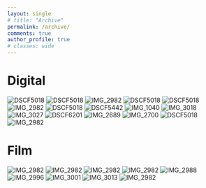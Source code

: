 ```yaml
---
layout: single
# title: "Archive"
permalink: /archive/
comments: true
author_profile: true
# classes: wide
---
```



# Digital
<img src="../assets/images/noguchi.JPG" alt="DSCF5018" style="max-width: 75%; height: auto;">
<img src="../assets/images/magnolia.jpg" alt="DSCF5018" style="max-width: 75%; height: auto;">
<img src="../assets/images/water.jpg" alt="IMG_2982" style="max-width: 75%; height: auto;">
<img src="../assets/images/giftshop.jpg" alt="DSCF5018" style="max-width: 75%; height: auto;">
<img src="../assets/images/spring.jpg" alt="DSCF5018" style="max-width: 75%; height: auto;">
<img src="../assets/images/choontei.jpg" alt="IMG_2982" style="max-width: 75%; height: auto;">
<img src="../assets/images/DSCF5018_Original.jpg" alt="DSCF5018" style="max-width: 75%; height: auto;">
<img src="../assets/images/DSCF5442.jpg" alt="DSCF5442" style="max-width: 75%; height: auto;">
<img src="../assets/images/IMG_1040.JPG" alt="IMG_1040" style="max-width: 75%; height: auto;">
<img src="../assets/images/IMG_3018.JPG" alt="IMG_3018" style="max-width: 75%; height: auto;">
<img src="../assets/images/IMG_3027.JPG" alt="IMG_3027" style="max-width: 75%; height: auto;">
<img src="../assets/images/DSCF6201_Original.jpg" alt="DSCF6201" class="responsive-img" style="max-width: 75%; height: auto;">
<img src="../assets/images/IMG_2689.jpg" alt="IMG_2689" class="responsive-img" style="max-width: 75%; height: auto;">
<img src="../assets/images/IMG_2700.jpg" alt="IMG_2700" class="responsive-img" style="max-width: 75%; height: auto;">
<img src="../assets/images/schindler.jpg" alt="DSCF5018" style="max-width: 75%; height: auto;">
<img src="../assets/images/garden.jpg" alt="IMG_2982" style="max-width: 75%; height: auto;">


# Film
<img src="../assets/images/bund2.JPG" alt="IMG_2982" style="max-width: 75%; height: auto;">
<img src="../assets/images/garden.jpg" alt="IMG_2982" style="max-width: 75%; height: auto;">
<img src="../assets/images/IMG_2982.jpg" alt="IMG_2982" style="max-width: 75%; height: auto;">
<img src="../assets/images/bike.JPG" alt="IMG_2982" style="max-width: 75%; height: auto;">
<img src="../assets/images/IMG_2988.jpg" alt="IMG_2988" style="max-width: 75%; height: auto;">
<img src="../assets/images/IMG_2996.jpg" alt="IMG_2996" style="max-width: 75%; height: auto;">
<img src="../assets/images/IMG_3001.JPG" alt="IMG_3001" style="max-width: 75%; height: auto;">
<img src="../assets/images/IMG_3013.jpg" alt="IMG_3013" style="max-width: 75%; height: auto;">
<img src="../assets/images/labo.jpg" alt="IMG_2982" style="max-width: 75%; height: auto;">
